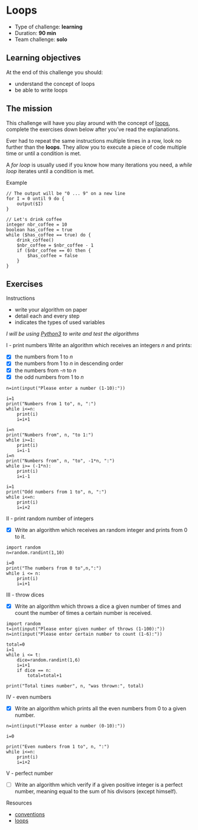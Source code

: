 # Loops
* Type of challenge: **learning**
* Duration: **90 min**
* Team challenge: **solo**

## Learning objectives
At the end of this challenge you should:
* understand the concept of loops
* be able to write loops

## The mission
This challenge will have you play around with the concept of [loops](https://en.wikipedia.org/wiki/Control_flow#Loops), complete the exercises down below after you’ve read the explanations.

Ever had to repeat the same instructions multiple times in a row, look no further than the **loops**. They allow you to execute a piece of code multiple time or until a condition is met.

A *for loop* is usually used if you know how many iterations you need, a *while loop* iterates until a condition is met.

Example
```
// The output will be "0 ... 9" on a new line
for I = 0 until 9 do {
	output($I)
}

// Let's drink coffee
integer nbr_coffee = 10
boolean has_coffee = true
while ($has_coffee == true) do {
	drink_coffee()
	$nbr_coffee = $nbr_coffee - 1
	if ($nbr_coffee == 0) then {
		$has_coffee = false
	}
}
```

## Exercises

Instructions
* write your algorithm on paper
* detail each and every step
* indicates the types of used variables

*I will be using [Python3](https://repl.it/languages/python3) to write and test the algorithms*

I - print numbers
Write an algorithm which receives an integers *n* and prints:
- [x] the numbers from 1 to *n*
- [x] the numbers from 1 to *n* in descending order
- [x] the numbers from *-n* to *n*
- [x] the odd numbers from 1 to *n*

```
n=int(input("Please enter a number (1-10):"))

i=1
print("Numbers from 1 to", n, ":")
while i<=n:
    print(i)
    i=i+1

i=n
print("Numbers from", n, "to 1:")
while i>=1:
    print(i)
    i=i-1
i=n
print("Numbers from", n, "to", -1*n, ":")
while i>= (-1*n):
    print(i)
    i=i-1

i=1
print("Odd numbers from 1 to", n, ":")
while i<=n:
    print(i)
    i=i+2
```

II - print random number of integers
- [x] Write an algorithm which receives an random integer and prints from 0 to it.

```
import random
n=random.randint(1,10)

i=0
print("The numbers from 0 to",n,":")
while i <= n:
    print(i)
    i=i+1
```

III - throw dices
- [x] Write an algorithm which throws a dice a given number of times and count the number of times a certain number is received.

```
import random
t=int(input("Please enter given number of throws (1-100):"))
n=int(input("Please enter certain number to count (1-6):"))

total=0
i=1
while i <= t:
    dice=random.randint(1,6)
    i=i+1
    if dice == n:
        total=total+1

print("Total times number", n, "was thrown:", total)
```

IV - even numbers
- [x] Write an algorithm which prints all the even numbers from 0 to a given number.

```
n=int(input("Please enter a number (0-10):"))

i=0

print("Even numbers from 1 to", n, ":")
while i<=n:
    print(i)
    i=i+2
```

V - perfect number
- [ ] Write an algorithm which verify if a given positive integer is a perfect number, meaning equal to the sum of his divisors (except himself).

Resources
* [conventions](https://github.com/becodeorg/BXL-Swartz-4-27/blob/master/1.The-Field/7.Algorithmic/conventions.adoc)
* [loops](https://computersciencewiki.org/index.php/Iteration)
